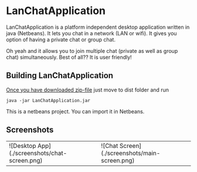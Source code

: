 LanChatApplication 
=========

LanChatApplication is a platform independent desktop application written in java (Netbeans). It lets you chat in a network (LAN or wifi).  It gives you option of having a private chat or group chat.

Oh yeah and it allows you to join multiple chat (private as well as group chat) simultaneously. Best of all?? It is user friendly!

Building LanChatApplication
---------
[Once you have downloaded zip-file](https://github.com/varunon9/LanChatApplication) just move to dist folder and run

    java -jar LanChatApplication.jar

This is a netbeans project. You can import it in Netbeans.

## Screenshots
|  |  |
| --- | --- |
|![Desktop App] (./screenshots/chat-screen.png) | ![Chat Screen] (./screenshots/main-screen.png)|

